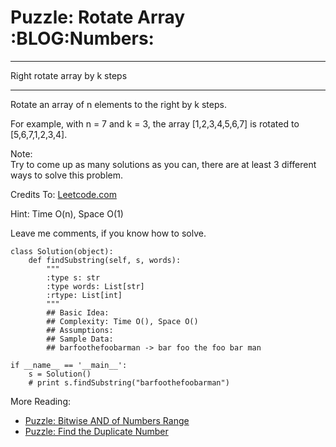 # Puzzle: Rotate Array     :BLOG:Numbers:


---

Right rotate array by k steps  

---

Rotate an array of n elements to the right by k steps.  

For example, with n = 7 and k = 3, the array [1,2,3,4,5,6,7] is rotated to [5,6,7,1,2,3,4].  

Note:  
Try to come up as many solutions as you can, there are at least 3 different ways to solve this problem.  

Credits To: [Leetcode.com](https://leetcode.com/problems/rotate-array/description/)  

Hint: Time O(n), Space O(1)  

Leave me comments, if you know how to solve.  

    class Solution(object):
        def findSubstring(self, s, words):
            """
            :type s: str
            :type words: List[str]
            :rtype: List[int]
            """
            ## Basic Idea:
            ## Complexity: Time O(), Space O()
            ## Assumptions:
            ## Sample Data:
            ## barfoothefoobarman -> bar foo the foo bar man
    
    if __name__ == '__main__':
        s = Solution()
        # print s.findSubstring("barfoothefoobarman")

More Reading:  
-   [Puzzle: Bitwise AND of Numbers Range](http://brain.dennyzhang.com/bitwise-and/)
-   [Puzzle: Find the Duplicate Number](http://brain.dennyzhang.com/find-duplicate-num/)